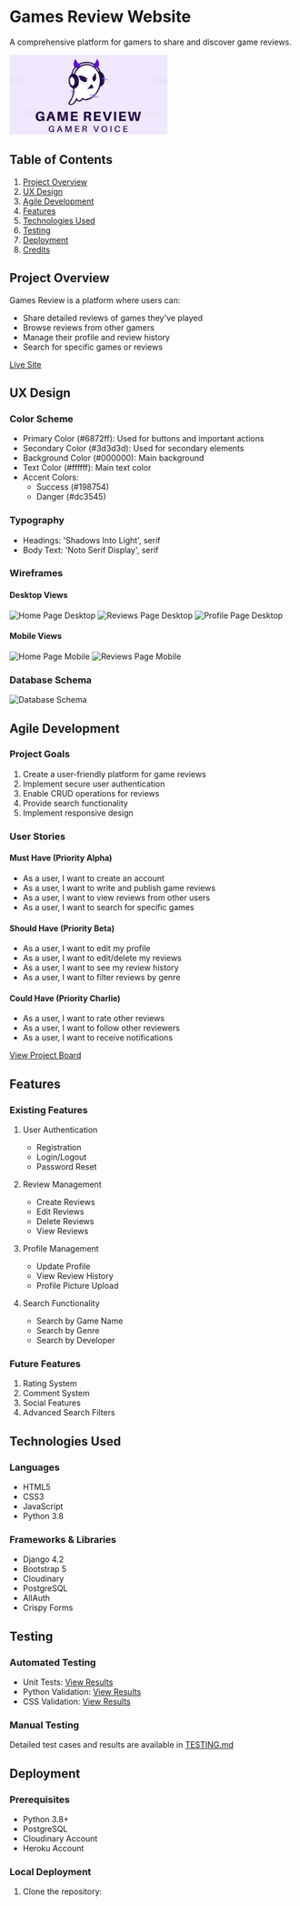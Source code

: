 # Games Review Website

A comprehensive platform for gamers to share and discover game reviews.

![Website logo](static/images/Logo.png)

## Table of Contents
1. [Project Overview](#project-overview)
2. [UX Design](#ux-design)
3. [Agile Development](#agile-development)
4. [Features](#features)
5. [Technologies Used](#technologies-used)
6. [Testing](#testing)
7. [Deployment](#deployment)
8. [Credits](#credits)

## Project Overview

Games Review is a platform where users can:
- Share detailed reviews of games they've played
- Browse reviews from other gamers
- Manage their profile and review history
- Search for specific games or reviews

[Live Site](https://game-review-d934f4a1894a.herokuapp.com/)

## UX Design

### Color Scheme
- Primary Color (#6872ff): Used for buttons and important actions
- Secondary Color (#3d3d3d): Used for secondary elements
- Background Color (#000000): Main background
- Text Color (#ffffff): Main text color
- Accent Colors:
  - Success (#198754)
  - Danger (#dc3545)

### Typography
- Headings: 'Shadows Into Light', serif
- Body Text: 'Noto Serif Display', serif

### Wireframes

#### Desktop Views
![Home Page Desktop](static/images/wireframes/home-desktop.png)
![Reviews Page Desktop](static/images/wireframes/reviews-desktop.png)
![Profile Page Desktop](static/images/wireframes/profile-desktop.png)

#### Mobile Views
![Home Page Mobile](static/images/wireframes/home-mobile.png)
![Reviews Page Mobile](static/images/wireframes/reviews-mobile.png)

### Database Schema
![Database Schema](static/images/database-schema.png)

## Agile Development

### Project Goals
1. Create a user-friendly platform for game reviews
2. Implement secure user authentication
3. Enable CRUD operations for reviews
4. Provide search functionality
5. Implement responsive design

### User Stories

#### Must Have (Priority Alpha)
- As a user, I want to create an account
- As a user, I want to write and publish game reviews
- As a user, I want to view reviews from other users
- As a user, I want to search for specific games

#### Should Have (Priority Beta)
- As a user, I want to edit my profile
- As a user, I want to edit/delete my reviews
- As a user, I want to see my review history
- As a user, I want to filter reviews by genre

#### Could Have (Priority Charlie)
- As a user, I want to rate other reviews
- As a user, I want to follow other reviewers
- As a user, I want to receive notifications

[View Project Board](https://github.com/users/TimothyYW/projects/4/views/1)

## Features

### Existing Features
1. User Authentication
   - Registration
   - Login/Logout
   - Password Reset

2. Review Management
   - Create Reviews
   - Edit Reviews
   - Delete Reviews
   - View Reviews

3. Profile Management
   - Update Profile
   - View Review History
   - Profile Picture Upload

4. Search Functionality
   - Search by Game Name
   - Search by Genre
   - Search by Developer

### Future Features
1. Rating System
2. Comment System
3. Social Features
4. Advanced Search Filters

## Technologies Used

### Languages
- HTML5
- CSS3
- JavaScript
- Python 3.8

### Frameworks & Libraries
- Django 4.2
- Bootstrap 5
- Cloudinary
- PostgreSQL
- AllAuth
- Crispy Forms

## Testing

### Automated Testing
- Unit Tests: [View Results](static/images/test-results.png)
- Python Validation: [View Results](static/images/pep8-results.png)
- CSS Validation: [View Results](static/images/css-validation.png)

### Manual Testing
Detailed test cases and results are available in [TESTING.md](TESTING.md)

## Deployment

### Prerequisites
- Python 3.8+
- PostgreSQL
- Cloudinary Account
- Heroku Account

### Local Deployment
1. Clone the repository:

